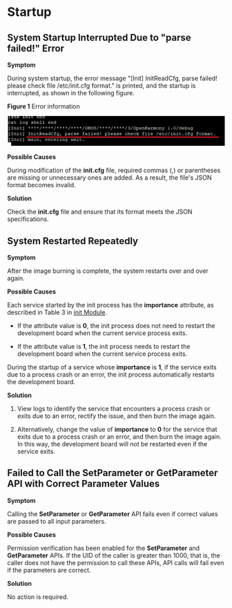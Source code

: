 # Startup


## System Startup Interrupted Due to "parse failed!" Error

**Symptom**

During system startup, the error message "[Init] InitReadCfg, parse failed! please check file /etc/init.cfg format." is printed, and the startup is interrupted, as shown in the following figure.

  **Figure 1** Error information

  ![en-us_image_0000001200053087](figures/en-us_image_0000001200053087.png)

**Possible Causes**

During modification of the **init.cfg** file, required commas (,) or parentheses are missing or unnecessary ones are added. As a result, the file's JSON format becomes invalid.

**Solution**

Check the **init.cfg** file and ensure that its format meets the JSON specifications.


## System Restarted Repeatedly

**Symptom**

After the image burning is complete, the system restarts over and over again.

**Possible Causes**

Each service started by the init process has the **importance** attribute, as described in Table 3 in [init Module](../subsystems/subsys-boot-init.md).

- If the attribute value is **0**, the init process does not need to restart the development board when the current service process exits.

- If the attribute value is **1**, the init process needs to restart the development board when the current service process exits.

During the startup of a service whose **importance** is **1**, if the service exits due to a process crash or an error, the init process automatically restarts the development board.

**Solution**

1. View logs to identify the service that encounters a process crash or exits due to an error, rectify the issue, and then burn the image again.

2. Alternatively, change the value of **importance** to **0** for the service that exits due to a process crash or an error, and then burn the image again. In this way, the development board will not be restarted even if the service exits.


## Failed to Call the SetParameter or GetParameter API with Correct Parameter Values

**Symptom**

Calling the **SetParameter** or **GetParameter** API fails even if correct values are passed to all input parameters.

**Possible Causes**

Permission verification has been enabled for the **SetParameter** and **GetParameter** APIs. If the UID of the caller is greater than 1000, that is, the caller does not have the permission to call these APIs, API calls will fail even if the parameters are correct.

**Solution**

No action is required.
